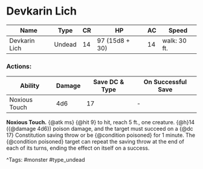 # Devkarin Lich

| Name | Type | CR | HP | AC | Speed |
|------|------|----|----|----|-------|
| Devkarin Lich | Undead | 14 | 97 (15d8 + 30) | 14 | walk: 30 ft. |

### Actions:

| Ability | Damage | Save DC & Type | On Successful Save |
|---------|--------|----------------|--------------------|
| Noxious Touch | 4d6 | 17 | - |


**Noxious Touch.** {@atk ms} {@hit 9} to hit, reach 5 ft., one creature. {@h}14 ({@damage 4d6}) poison damage, and the target must succeed on a {@dc 17} Constitution saving throw or be {@condition poisoned} for 1 minute. The {@condition poisoned} target can repeat the saving throw at the end of each of its turns, ending the effect on itself on a success.

^Tags: #monster #type_undead